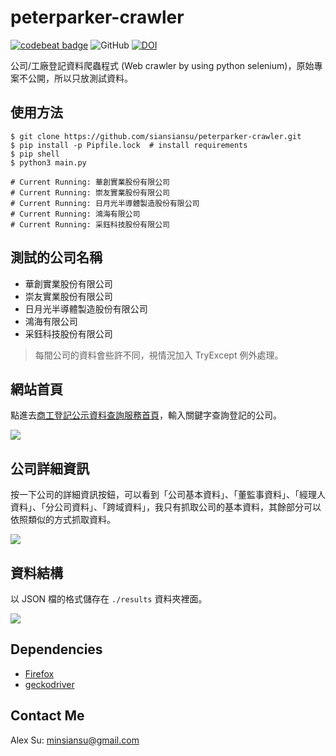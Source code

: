 # peterparker-crawler

[![codebeat badge](https://codebeat.co/badges/08c1b39e-9c0b-4c73-82bd-270e62a29fa9)](https://codebeat.co/projects/github-com-siansiansu-peterparker-crawler-master) ![GitHub](https://img.shields.io/github/license/mashape/apistatus.svg) [![DOI](https://zenodo.org/badge/159433684.svg)](https://zenodo.org/badge/latestdoi/159433684)

公司/工廠登記資料爬蟲程式 (Web crawler by using python selenium)，原始專案不公開，所以只放測試資料。

## 使用方法

```shell
$ git clone https://github.com/siansiansu/peterparker-crawler.git
$ pip install -p Pipfile.lock  # install requirements
$ pip shell
$ python3 main.py

# Current Running: 華創實業股份有限公司
# Current Running: 崇友實業股份有限公司
# Current Running: 日月光半導體製造股份有限公司
# Current Running: 鴻海有限公司
# Current Running: 采鈺科技股份有限公司
```

## 測試的公司名稱
- 華創實業股份有限公司
- 崇友實業股份有限公司
- 日月光半導體製造股份有限公司
- 鴻海有限公司
- 采鈺科技股份有限公司

> 每間公司的資料會些許不同，視情況加入 TryExcept 例外處理。

## 網站首頁 
點進去[商工登記公示資料查詢服務首頁](https://findbiz.nat.gov.tw/fts/query/QueryBar/queryInit.do#)，輸入關鍵字查詢登記的公司。

![](https://i.imgur.com/lvLE6aR.png)

## 公司詳細資訊
按一下公司的詳細資訊按鈕，可以看到「公司基本資料」、「董監事資料」、「經理人資料」、「分公司資料」、「跨域資料」，我只有抓取公司的基本資料，其餘部分可以依照類似的方式抓取資料。 

![](https://i.imgur.com/bqxivg8.png)

## 資料結構
以 JSON 檔的格式儲存在 `./results` 資料夾裡面。

![](https://i.imgur.com/nLQFxID.png)

## Dependencies
- [Firefox](https://www.mozilla.org/zh-TW/firefox/new/)
- [geckodriver](https://github.com/mozilla/geckodriver/releases)

## Contact Me
Alex Su: minsiansu@gmail.com